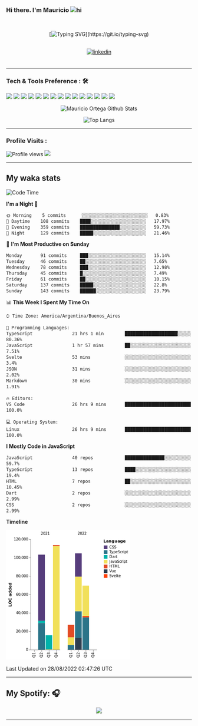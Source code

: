 ### Hi there. I'm Mauricio <img src="https://user-images.githubusercontent.com/1303154/88677602-1635ba80-d120-11ea-84d8-d263ba5fc3c0.gif" width="28px" alt="hi">
<br /> 

<div align="center">
  
[![Typing SVG](https://readme-typing-svg.herokuapp.com?size=25&duration=7000&center=true&vCenter=true&width=650&height=40&lines=WELCOME!;My+name+is+Mauricio+Ortega...;I+am+a+Front-End+Developer...;I+hope+you+find+what+you+are+looking+for...;You+have+my+contact+information...;MAY+THE+FORCE+BE+WITH+YOU...)](https://git.io/typing-svg)

</div>
  
<br />

<div align="center">
  
<a href="https://www.linkedin.com/in/mauricio-sebasti%C3%A1n-ortega-71b43788/" target="_blank">
<img src=https://img.shields.io/badge/linkedin-%231E77B5.svg?&style=for-the-badge&logo=linkedin&logoColor=white alt=linkedin style="margin-bottom: 5px;" />
</a>
  
</div>

<br />



<!--
**Nekzus/Nekzus** is a ✨ _special_ ✨ repository because its `README.md` (this file) appears on your GitHub profile.

Here are some ideas to get you started:

- 🔭 I’m currently working on ...
- 🌱 I’m currently learning ...
- 👯 I’m looking to collaborate on ...
- 🤔 I’m looking for help with ...
- 💬 Ask me about ...
- 📫 How to reach me: ...
- 😄 Pronouns: ...
- ⚡ Fun fact: ...
-->

---

### Tech & Tools Preference : 🛠

<img src = "https://img.shields.io/badge/-HTML5-E34F26?style=flat&logo=html5&logoColor=white"> <img src = "https://img.shields.io/badge/-CSS3-1572B6?style=flat&logo=css3&logoColor=white">
<img src="https://img.shields.io/badge/-Sass-cc6699?style=flat&logo=sass&logoColor=ffffff">
<img src="https://img.shields.io/badge/-Bootstrap-563D7C?style=flat&logo=bootstrap&logoColor=white">
<img src="https://img.shields.io/badge/-JavaScript-eed718?style=flat&logo=javascript&logoColor=ffffff">
<img src="https://img.shields.io/badge/-React-000000?style=flat&logo=react&logoColor=00c8ff">
<img src="https://img.shields.io/badge/-Next-000000?style=flat&logo=nextdotjs&logoColor=white">
<img src="http://img.shields.io/badge/-Vue-black?style=flat&logo=vuedotjs&logoColor=4FC08D">
<img src="http://img.shields.io/badge/-Flutter-black?style=flat&logo=flutter&logoColor=02569B">
<img src="https://img.shields.io/badge/-Node.js-3C873A?style=flat&logo=Node.js&logoColor=white">
<img src="http://img.shields.io/badge/-Git-F1502F?style=flat&logo=git&logoColor=FFFFFF">
<img src="http://img.shields.io/badge/-Github-000000?style=flat&logo=github&logoColor=FFFFFF">
<img src="https://img.shields.io/badge/-Firebase-FFA611?style=flat&logo=firebase&logoColor=FFFFFF">
<img src="http://img.shields.io/badge/-Vercel-black?style=flat&logo=vercel&logoColor=white">
<img src="http://img.shields.io/badge/-VS%20Code-007ACC?style=flat&logo=visual%20studio%20code&logoColor=white">


<div align="center">
  
![Mauricio Ortega Github Stats](https://github-readme-stats.vercel.app/api?username=Nekzus&show_icons=true&title_color=fff&icon_color=79ff97&text_color=9f9f9f&bg_color=151515)

![Top Langs](https://github-readme-stats.vercel.app/api/top-langs/?username=Nekzus&hide=css,html,less&layout=compact&title_color=fff&icon_color=79ff97&text_color=9f9f9f&bg_color=151515)

</div>
  
---

### Profile Visits :
  
![Profile views](https://gpvc.arturio.dev/Nekzus)  <img src="https://img.shields.io/github/followers/Nekzus?label=Follow" style=" float:left, margin-right:10px" />

---


## My waka stats
<!--START_SECTION:waka-->
![Code Time](http://img.shields.io/badge/Code%20Time-1%2C192%20hrs%208%20mins-blue)

**I'm a Night 🦉** 

```text
🌞 Morning    5 commits      ░░░░░░░░░░░░░░░░░░░░░░░░░   0.83% 
🌆 Daytime    108 commits    ████░░░░░░░░░░░░░░░░░░░░░   17.97% 
🌃 Evening    359 commits    ███████████████░░░░░░░░░░   59.73% 
🌙 Night      129 commits    █████░░░░░░░░░░░░░░░░░░░░   21.46%

```
📅 **I'm Most Productive on Sunday** 

```text
Monday       91 commits     ███░░░░░░░░░░░░░░░░░░░░░░   15.14% 
Tuesday      46 commits     ██░░░░░░░░░░░░░░░░░░░░░░░   7.65% 
Wednesday    78 commits     ███░░░░░░░░░░░░░░░░░░░░░░   12.98% 
Thursday     45 commits     █░░░░░░░░░░░░░░░░░░░░░░░░   7.49% 
Friday       61 commits     ██░░░░░░░░░░░░░░░░░░░░░░░   10.15% 
Saturday     137 commits    █████░░░░░░░░░░░░░░░░░░░░   22.8% 
Sunday       143 commits    ██████░░░░░░░░░░░░░░░░░░░   23.79%

```


📊 **This Week I Spent My Time On** 

```text
⌚︎ Time Zone: America/Argentina/Buenos_Aires

💬 Programming Languages: 
TypeScript               21 hrs 1 min        ████████████████████░░░░░   80.36% 
JavaScript               1 hr 57 mins        ██░░░░░░░░░░░░░░░░░░░░░░░   7.51% 
Svelte                   53 mins             ░░░░░░░░░░░░░░░░░░░░░░░░░   3.4% 
JSON                     31 mins             ░░░░░░░░░░░░░░░░░░░░░░░░░   2.02% 
Markdown                 30 mins             ░░░░░░░░░░░░░░░░░░░░░░░░░   1.91%

🔥 Editors: 
VS Code                  26 hrs 9 mins       █████████████████████████   100.0%

💻 Operating System: 
Linux                    26 hrs 9 mins       █████████████████████████   100.0%

```

**I Mostly Code in JavaScript** 

```text
JavaScript               40 repos            ███████████████░░░░░░░░░░   59.7% 
TypeScript               13 repos            ████░░░░░░░░░░░░░░░░░░░░░   19.4% 
HTML                     7 repos             ██░░░░░░░░░░░░░░░░░░░░░░░   10.45% 
Dart                     2 repos             ░░░░░░░░░░░░░░░░░░░░░░░░░   2.99% 
CSS                      2 repos             ░░░░░░░░░░░░░░░░░░░░░░░░░   2.99%

```


**Timeline**

![Chart not found](https://raw.githubusercontent.com/Nekzus/Nekzus/main/charts/bar_graph.png) 


 Last Updated on 28/08/2022 02:47:26 UTC
<!--END_SECTION:waka-->

---
## My Spotify: 🎧

<div align="center"><img src="https://spotify-github-profile.vercel.app/api/view?uid=11169970531&cover_image=true&theme=default" /></div>

---
